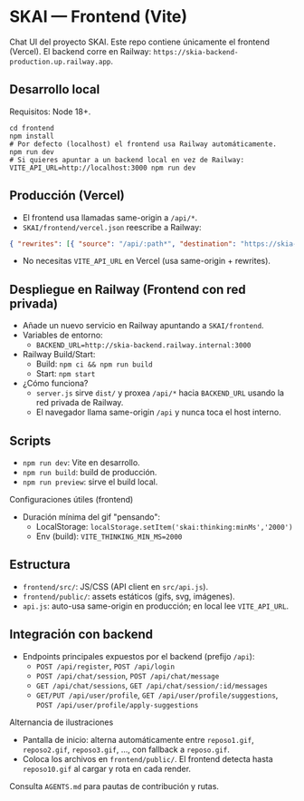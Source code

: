 # SKAI — Frontend (Vite)

Chat UI del proyecto SKAI. Este repo contiene únicamente el frontend (Vercel). El backend corre en Railway: `https://skia-backend-production.up.railway.app`.

## Desarrollo local
Requisitos: Node 18+.

```
cd frontend
npm install
# Por defecto (localhost) el frontend usa Railway automáticamente.
npm run dev
# Si quieres apuntar a un backend local en vez de Railway:
VITE_API_URL=http://localhost:3000 npm run dev
```

## Producción (Vercel)
- El frontend usa llamadas same-origin a `/api/*`.
 - `SKAI/frontend/vercel.json` reescribe a Railway:
  ```json
  { "rewrites": [{ "source": "/api/:path*", "destination": "https://skia-backend-production.up.railway.app/api/:path*" }] }
  ```
- No necesitas `VITE_API_URL` en Vercel (usa same-origin + rewrites).

## Despliegue en Railway (Frontend con red privada)
- Añade un nuevo servicio en Railway apuntando a `SKAI/frontend`.
- Variables de entorno:
  - `BACKEND_URL=http://skia-backend.railway.internal:3000`
- Railway Build/Start:
  - Build: `npm ci && npm run build`
  - Start: `npm start`
- ¿Cómo funciona?
  - `server.js` sirve `dist/` y proxea `/api/*` hacia `BACKEND_URL` usando la red privada de Railway.
  - El navegador llama same-origin `/api` y nunca toca el host interno.

## Scripts
- `npm run dev`: Vite en desarrollo.
- `npm run build`: build de producción.
- `npm run preview`: sirve el build local.
  
Configuraciones útiles (frontend)
- Duración mínima del gif "pensando":
  - LocalStorage: `localStorage.setItem('skai:thinking:minMs','2000')`
  - Env (build): `VITE_THINKING_MIN_MS=2000`

## Estructura
- `frontend/src/`: JS/CSS (API client en `src/api.js`).
- `frontend/public/`: assets estáticos (gifs, svg, imágenes).
- `api.js`: auto-usa same-origin en producción; en local lee `VITE_API_URL`.

## Integración con backend
- Endpoints principales expuestos por el backend (prefijo `/api`):
  - `POST /api/register`, `POST /api/login`
  - `POST /api/chat/session`, `POST /api/chat/message`
  - `GET /api/chat/sessions`, `GET /api/chat/session/:id/messages`
  - `GET/PUT /api/user/profile`, `GET /api/user/profile/suggestions`, `POST /api/user/profile/apply-suggestions`

Alternancia de ilustraciones
- Pantalla de inicio: alterna automáticamente entre `reposo1.gif`, `reposo2.gif`, `reposo3.gif`, …, con fallback a `reposo.gif`.
- Coloca los archivos en `frontend/public/`. El frontend detecta hasta `reposo10.gif` al cargar y rota en cada render.

Consulta `AGENTS.md` para pautas de contribución y rutas.

